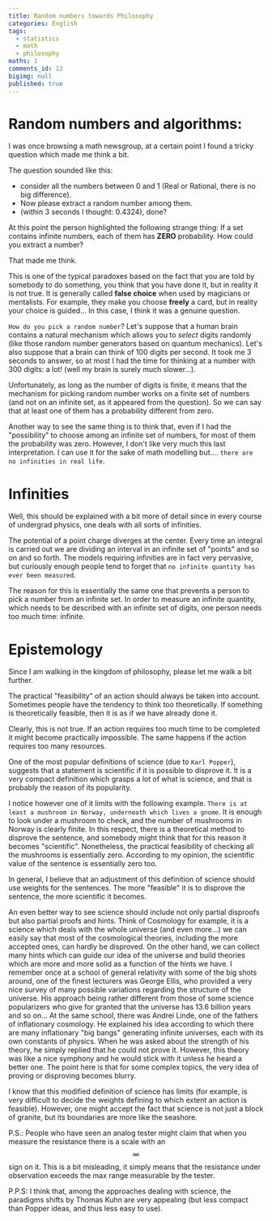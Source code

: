 ```yaml
---
title: Random numbers towards Philosophy
categories: English
tags:
  - statistics
  - math
  - philosophy
maths: 1
comments_id: 12
bigimg: null
published: true
---
```


Random numbers and algorithms:
===============
I was once browsing a math newsgroup, at a certain point I found a tricky question which made me think a bit.

The question sounded like this:
- consider all the numbers between 0 and 1 (Real or Rational, there is no big difference).
- Now please extract a random number among them.
- (within 3 seconds I thought: 0.4324), done?

At this point the person highlighted the following strange thing:
If a set contains infinite numbers, each of them has **ZERO** probability. How could you extract a number?

That made me think.

This is one of the typical paradoxes based on the fact that you are told by somebody to do something, you think that you have done it, but in reality it is not true. It is generally called **false choice** when used by magicians or mentalists. For example, they make you choose **freely** a card, but in reality your choice is guided... In this case, I think it was a genuine question.

`How do you pick a random number`?
Let's suppose that a human brain contains a natural mechanism which allows
 you to  *select* digits randomly (like those random number generators based
 on quantum mechanics). 
Let's also suppose that a brain can think of 100 digits per second.
It took me 3 seconds to answer, so at most I had the time for thinking at a number with 300 digits: a lot! (well my brain is surely much slower...).

Unfortunately, as long as the number of digits is finite, it means that the mechanism for picking random number works on a finite set of numbers (and not on an infinite set, as it appeared from the question).
So we can say that at least one of them has a probability different from zero.

Another way to see the same thing is to think that, even if I had the "possibility" to choose among an infinite set of numbers, for most of them the probability was zero. However, I don't like very much this last interpretation. I can use it for the sake of math modelling but.... `there are no infinities in real life`.

Infinities
==========

Well, this should be explained with a bit more of detail since in every course of undergrad physics, one deals with all sorts of infinities.

The potential of a point charge diverges at the center. Every time an integral is carried out we are dividing an interval in an infinite set of "points" and so on and so forth.
The models requiring infinities are in fact very pervasive, but curiously enough people tend to forget that `no infinite quantity has ever been measured`.

The reason for this is essentially the same one that prevents a person to pick a number from an infinite set. In order to measure an infinite quantity, which needs to be described with an infinite set of digits, one person needs too much time: infinite.

Epistemology
============

Since I am walking in the kingdom of philosophy, please let me walk a bit further.

The practical "feasibility" of an action should always be taken into account. Sometimes people have the tendency to think too theoretically. If something is theoretically feasible, then it is as if we have already done it.

Clearly, this is not true. If an action requires too much time to be completed it might become practically impossible. The same happens if the action requires too many resources. 

One of the most popular definitions of science (due to `Karl Popper`), suggests
that a statement is scientific if it is possible to disprove it.
It is a very compact definition which grasps a lot of what is science, and that
is probably the reason of its popularity.

I notice however one of it limits with the following example.
`There is at least a mushroom in Norway, underneath which lives a gnome`.
It is enough to look under a mushroom to check, and the number of mushrooms in Norway is clearly finite. In this respect, there is a theoretical method to disprove the sentence, and somebody might think that for this reason it becomes "scientific".
Nonetheless, the practical feasibility of checking all the mushrooms is essentially zero. According to my opinion, the scientific value of the sentence is essentially zero too.

In general, I believe that an adjustment of this definition of science should use weights for the sentences. The more "feasible" it is to disprove the sentence, the more scientific it becomes.

An even better way to see science should include not only partial disproofs but also partial proofs and hints. Think of Cosmology for example, it is a science which deals with the whole universe (and even more...) we can easily say that most of the cosmological theories, including the more accepted ones, can hardly be disproved. On the other hand, we can collect many hints which can guide our idea of the universe and build theories which are more and more solid as a function of the hints we have. I remember once at a school of general relativity with some of the big shots around, one of the finest lecturers was George Ellis, who provided a very nice survey of many possible variations regarding the structure of the universe. His approach being rather different from those of some science popularizers who give for granted that 
the universe has 13.6 billion years and so on...
At the same school, there was  Andrei Linde, one of the fathers of inflationary cosmology.
He explained his idea according to which there are many inflationary "big bangs" generating infinite universes, each with its own constants of physics. When he was asked about the strength of his theory, he simply replied that he could not prove it. However, this theory was like a nice symphony and he would stick with it unless he heard a better one. The point here is that for some complex topics, the very idea of proving or disproving becomes blurry.


I know that this modified definition of science has limits (for example, is very difficult to decide the weights defining to which extent an action is feasible). However, one might accept the fact that science is
not just a block of granite, but its boundaries are more like the seashore.  



P.S.:
People who have seen an analog tester might claim that when you measure the
resistance there is a scale with an $$\infty$$ sign on it.
This is a bit misleading, it simply means that the resistance under observation
exceeds the max range measurable by the tester.

P.P.S:
I think that, among the approaches dealing with science, the paradigms shifts by
 Thomas Kuhn are very appealing (but less compact than Popper ideas,
and thus less easy to use).
